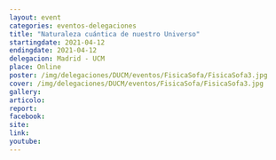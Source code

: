 ```yaml
---
layout: event
categories: eventos-delegaciones
title: "Naturaleza cuántica de nuestro Universo"
startingdate: 2021-04-12
endingdate: 2021-04-12
delegacion: Madrid - UCM
place: Online
poster: /img/delegaciones/DUCM/eventos/FisicaSofa/FisicaSofa3.jpg
cover: /img/delegaciones/DUCM/eventos/FisicaSofa/FisicaSofa3.jpg
gallery:
articolo:
report:
facebook:
site:
link:
youtube:
---
```

